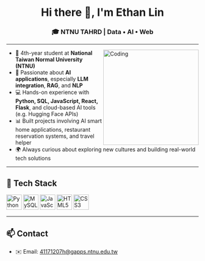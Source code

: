 <h1 align="center">Hi there 👋, I'm Ethan Lin</h1>
<h3 align="center">🎓 NTNU TAHRD | Data • AI • Web</h3>

---

<img align="right" alt="Coding" width="250" src="https://media.giphy.com/media/qgQUggAC3Pfv687qPC/giphy.gif">

- 🏫 4th-year student at **National Taiwan Normal University (NTNU)**
- 🤖 Passionate about **AI applications**, especially **LLM integration**, **RAG**, and **NLP**
- 💻 Hands-on experience with **Python, SQL, JavaScript, React, Flask**, and cloud-based AI tools (e.g. Hugging Face APIs)
- 📊 Built projects involving AI smart home applications, restaurant reservation systems, and travel helper
- 🌍 Always curious about exploring new cultures and building real-world tech solutions  

---

## 🚀 Tech Stack

<p align="left">
  <img src="https://cdn.jsdelivr.net/gh/devicons/devicon/icons/python/python-original.svg" width="40" height="40" alt="Python"/>
  <!--<img src="https://cdn.jsdelivr.net/gh/devicons/devicon/icons/c/c-original.svg" width="40" height="40" alt="C"/>
  <img src="https://cdn.jsdelivr.net/gh/devicons/devicon/icons/csharp/csharp-original.svg" width="40" height="40" alt="C#" />
  <img src="https://cdn.jsdelivr.net/gh/devicons/devicon/icons/visualstudio/visualstudio-plain.svg" width="40" height="40" alt="Visual Basic"/> -->
  <img src="https://cdn.jsdelivr.net/gh/devicons/devicon/icons/mysql/mysql-original.svg" width="40" height="40" alt="MySQL"/>
  <img src="https://cdn.jsdelivr.net/gh/devicons/devicon/icons/javascript/javascript-original.svg" width="40" height="40" alt="JavaScript"/>
  <img src="https://cdn.jsdelivr.net/gh/devicons/devicon/icons/html5/html5-original.svg" width="40" height="40" alt="HTML5"/>
  <img src="https://cdn.jsdelivr.net/gh/devicons/devicon/icons/css3/css3-original.svg" width="40" height="40" alt="CSS3"/>
</p>

---

 <!---## 📌 Featured Projects

### 🧳 [Travel Helper](https://web-main-172e.onrender.com/)
A **React-based travel planning assistant** that helps users search for attractions, view details, and organize itineraries with integrated map support.

### 🍽️ [Restaurant Reservation System](https://github.com/your-github-username/restaurant-reservation)
A web-based reservation system built with **Flask** and **MySQL**, allowing users to create, view, edit, and manage restaurant bookings. 

--- -->

## 📫 Contact

- ✉️ Email: 41171207h@gapps.ntnu.edu.tw
 <!--- 💼 LinkedIn: [your-linkedin-profile](https://linkedin.com/in/your-profile) -->
